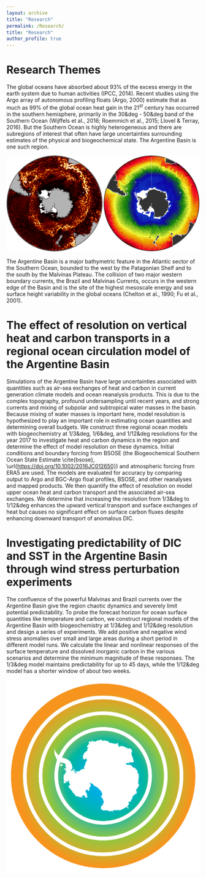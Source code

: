 ```yaml
---
layout: archive
title: "Research"
permalink: /Research/
title: "Research"
author_profile: true
---
```


Research Themes
======
The global oceans have absorbed about 93% of the excess energy in the earth system due to human activities (IPCC, 2014). Recent studies using the Argo array of autonomous profiling floats (Argo, 2000) estimate that as much as 99% of the global ocean heat gain in the 21<sup>st</sup> century has occurred in the southern hemisphere, primarily in the 30&deg - 50&deg band of the Southern Ocean (Wijffels
et al., 2016; Roemmich et al., 2015; Llovel & Terray, 2016). But the Southern Ocean is highly heterogeneous and there are subregions of interest that often have large uncertainties surrounding estimates of the physical and biogeochemical state. The Argentine Basin is one such region. 

<img src="/images/SO.png">

The Argentine Basin is a major bathymetric feature in the Atlantic sector of the Southern Ocean, bounded to the west by the Patagonian Shelf and to the south by the Malvinas Plateau. The collision of two major western boundary currents, the Brazil and Malvinas Currents, occurs in the western edge of the Basin and is the site of the highest mesoscale energy and sea surface height variability in the global oceans (Chelton et al., 1990; Fu et al., 2001).


The effect of resolution on vertical heat and carbon transports in a regional ocean circulation model of the Argentine Basin
======

Simulations of the Argentine Basin have large uncertainties associated with quantities such as air-sea exchanges of heat and carbon in current generation climate models and ocean reanalysis products. This is due to the complex topography, profound undersampling until recent years, and strong currents and mixing of subpolar and subtropical water masses in the basin. Because mixing of water masses is important here, model resolution is hypothesized to play an important role in estimating ocean quantities and determining overall budgets. We construct three regional ocean models with biogeochemistry at 1/3&deg, 1/6&deg, and 1/12&deg resolutions for the year 2017 to investigate heat and carbon dynamics in the region and determine the effect of model resolution on these dynamics. Initial conditions and boundary forcing from BSOSE (the Biogeochemical Southern Ocean State Estimate \cite{bsose}, \url{https://doi.org/10.1002/2016JC012650}) and atmospheric forcing from ERA5 are used. The models are evaluated for accuracy by comparing output to Argo and BGC-Argo float profiles, BSOSE, and other reanalyses and mapped products. We then quantify the effect of resolution on model upper ocean heat and carbon transport and the associated air-sea exchanges. We determine that increasing the resolution from 1/3&deg to 1/12&deg enhances the upward vertical transport and surface exchanges of heat but causes no significant effect on surface carbon fluxes despite enhancing downward transport of anomalous DIC.

Investigating predictability of DIC and SST in the Argentine Basin through wind stress perturbation experiments
======

The confluence of the powerful Malvinas and Brazil currents over the Argentine Basin give the region chaotic dynamics and severely limit potential predictability. To probe the forecast horizon for ocean surface quantities like temperature and carbon, we construct regional models of the Argentine Basin with biogeochemistry at 1/3&deg and 1/12&deg resolution and design a series of experiments. We add positive and negative wind stress anomalies over small and large areas during a short period in different model runs. We calculate the linear and nonlinear responses of the surface temperature and dissolved inorganic carbon in the various scenarios and determine the minimum magnitude of these responses. The 1/3&deg model maintains predictability for up to 45 days, while the 1/12&deg model has a shorter window of about two weeks.


<img src="/images/SOCCOM.png">




